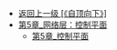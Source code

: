 - [返回上一级 [《自顶向下》]](笔记/计算机网络/《自顶向下》/)
- [第5章_网络层：控制平面](笔记/计算机网络/《自顶向下》/第5章_网络层：控制平面/)
  - [第5章_控制平面](笔记/计算机网络/《自顶向下》/第5章_网络层：控制平面/第5章_控制平面.md)
